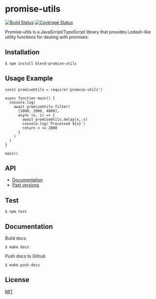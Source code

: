 promise-utils
=============

[![Build Status](https://circleci.com/gh/blend/promise-utils.svg?style=shield)](https://circleci.com/gh/blend/promise-utils)
[![Coverage Status](https://coveralls.io/repos/github/blend/promise-utils/badge.svg?branch=master)](https://coveralls.io/github/blend/promise-utils?branch=master)

Promise-utils is a JavaScript/TypeScript library that provides
Lodash-like utility functions for dealing with promises.

## Installation

```
$ npm install blend-promise-utils
```

## Usage Example

```
const promiseUtils = require('promise-utils')

async function main() {
  console.log(
    await promiseUtils.filter(
      [1000, 2000, 4000],
      async (x, i) => {
        await promiseUtils.delay(x, x)
        console.log(`Processed ${x}`)
        return x <= 2000
      }
    )
  )
}

main()
```

## API

- [Documentation][2]
- [Past versions][3]

## Test

```
$ npm test
```

## Documentation

Build docs
```
$ make docs
```

Push docs to Github
```
$ make push-docs
```

## License

[MIT](LICENSE)

[1]: https://blend.github.io/promise-utils
[2]: https://blend.github.io/promise-utils/latest/
[3]: https://blend.github.io/promise-utils/versions.html
